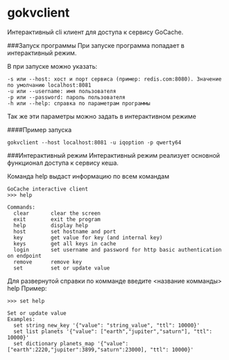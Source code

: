 # gokvclient

Интерактивный cli клиент для доступа к сервису GoCache. 

###Запуск программы
При запуске программа попадает в интерактивный режим.

В при запуске можно указать:

    -s или --host: хост и порт сервиса (пример: redis.com:8080). Значение по умолчанию localhost:8081
    -u или --username: имя пользователя
    -p или --password: пароль пользователя    
    -h или --help: справка по параметрам программы

Так же эти параметры можно задать в интерактивном режиме

####Пример запуска
```shell script
gokvclient --host localhost:8081 -u iqoption -p qwerty64
```

###Интерактивный режим
Интерактивный режим реализует основной функционал доступа к сервису кеша.

Команда help выдаст информацию по всем командам
```shell script
GoCache interactive client
>>> help

Commands:
  clear       clear the screen
  exit        exit the program
  help        display help
  host        set hostname and port
  key         get value for key (and internal key)
  keys        get all keys in cache
  login       set username and password for http basic authentication on endpoint
  remove      remove key
  set         set or update value
```

Для развернутой справки по комманде введите <название комманды> help
Пример:
```shell script
>>> set help

Set or update value
Examples:
  set string new_key '{"value": "string_value", "ttl": 10000}'
  set list planets '{"value": ["earth","jupiter","saturn"], "ttl": 10000}'
  set dictionary planets_map '{"value": ["earth":2220,"jupiter":3899,"saturn":23000], "ttl": 10000}'

```